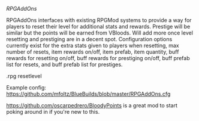 *RPGAddOns*

RPGAddOns interfaces with existing RPGMod systems to provide a way for players to reset their level for additional stats and rewards. Prestige will be similar but the points will be earned from VBloods. Will add more once level resetting and prestiging are in a decent spot. Configuration options currently exist for the extra stats given to players when resetting, max number of resets, item rewards on/off, item prefab, item quantity, buff rewards for resetting on/off, buff rewards for prestiging on/off, buff prefab list for resets, and buff prefab list for prestiges.

.rpg resetlevel

Example config: https://github.com/mfoltz/BlueBuilds/blob/master/RPGAddOns.cfg

https://github.com/oscarpedrero/BloodyPoints is a great mod to start poking around in if you're new to this.
